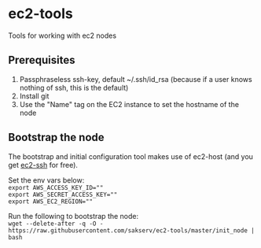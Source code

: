 ec2-tools
=========

Tools for working with ec2 nodes

Prerequisites
-------------
1. Passphraseless ssh-key, default ~/.ssh/id_rsa (because if a user knows nothing of ssh, this is the default)
2. Install git
3. Use the "Name" tag on the EC2 instance to set the hostname of the node

Bootstrap the node
------------------
The bootstrap and initial configuration tool makes use of ec2-host (and you get [ec2-ssh](https://github.com/Instagram/ec2-ssh) for free).   

Set the env vars below:  
`export AWS_ACCESS_KEY_ID=""`  
`export AWS_SECRET_ACCESS_KEY=""`  
`export AWS_EC2_REGION=""`  

Run the following to bootstrap the node:  
`wget --delete-after -q -O - https://raw.githubusercontent.com/sakserv/ec2-tools/master/init_node | bash`
